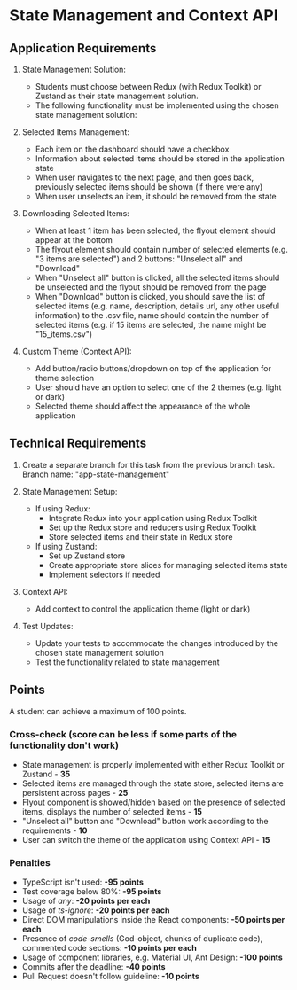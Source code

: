 # State Management and Context API

## Application Requirements

1. State Management Solution:

   - Students must choose between Redux (with Redux Toolkit) or Zustand as their state management solution.
   - The following functionality must be implemented using the chosen state management solution:

2. Selected Items Management:
   - Each item on the dashboard should have a checkbox
   - Information about selected items should be stored in the application state
   - When user navigates to the next page, and then goes back, previously selected items should be shown (if there were any)
   - When user unselects an item, it should be removed from the state
3. Downloading Selected Items:

   - When at least 1 item has been selected, the flyout element should appear at the bottom
   - The flyout element should contain number of selected elements (e.g. "3 items are selected") and 2 buttons: "Unselect all" and "Download"
   - When "Unselect all" button is clicked, all the selected items should be unselected and the flyout should be removed from the page
   - When "Download" button is clicked, you should save the list of selected items (e.g. name, description, details url, any other useful information) to the .csv file, name should contain the number of selected items (e.g. if 15 items are selected, the name might be "15_items.csv")

4. Custom Theme (Context API):
   - Add button/radio buttons/dropdown on top of the application for theme selection
   - User should have an option to select one of the 2 themes (e.g. light or dark)
   - Selected theme should affect the appearance of the whole application

## Technical Requirements

1. Create a separate branch for this task from the previous branch task. Branch name: "app-state-management"

2. State Management Setup:

   - If using Redux:
     - Integrate Redux into your application using Redux Toolkit
     - Set up the Redux store and reducers using Redux Toolkit
     - Store selected items and their state in Redux store
   - If using Zustand:
     - Set up Zustand store
     - Create appropriate store slices for managing selected items state
     - Implement selectors if needed

3. Context API:

   - Add context to control the application theme (light or dark)

4. Test Updates:
   - Update your tests to accommodate the changes introduced by the chosen state management solution
   - Test the functionality related to state management

## Points

A student can achieve a maximum of 100 points.

### Cross-check (score can be less if some parts of the functionality don't work)

- State management is properly implemented with either Redux Toolkit or Zustand - **35**
- Selected items are managed through the state store, selected items are persistent across pages - **25**
- Flyout component is showed/hidden based on the presence of selected items, displays the number of selected items - **15**
- "Unselect all" button and "Download" button work according to the requirements - **10**
- User can switch the theme of the application using Context API - **15**

### Penalties

- TypeScript isn't used: **-95 points**
- Test coverage below 80%: **-95 points**
- Usage of _any_: **-20 points per each**
- Usage of _ts-ignore_: **-20 points per each**
- Direct DOM manipulations inside the React components: **-50 points per each**
- Presence of _code-smells_ (God-object, chunks of duplicate code), commented code sections: **-10 points per each**
- Usage of component libraries, e.g. Material UI, Ant Design: **-100 points**
- Commits after the deadline: **-40 points**
- Pull Request doesn't follow guideline: **-10 points**
